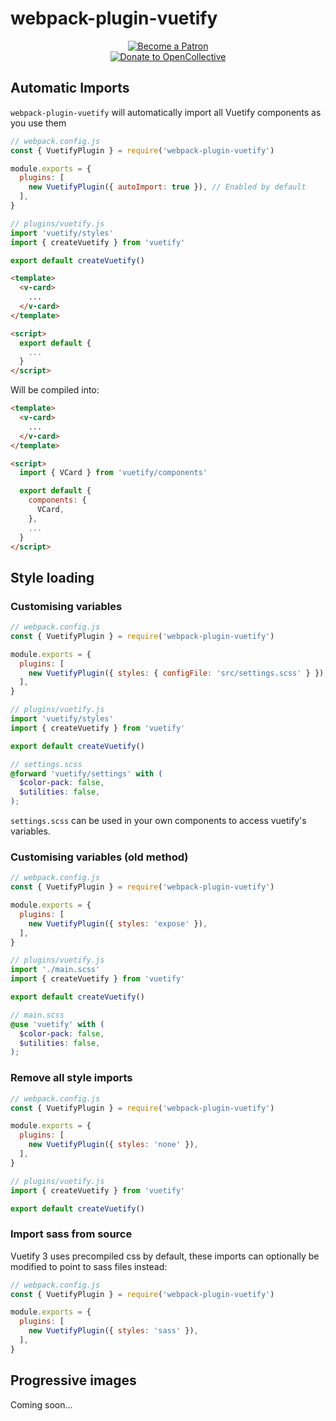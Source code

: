 # webpack-plugin-vuetify

<div align="center">
  <a href="https://www.patreon.com/kaelwd">
    <img src="https://c5.patreon.com/external/logo/become_a_patron_button.png" alt="Become a Patron" />
  </a>
  <br>
  <a href="https://opencollective.com/vuetify">
    <img src="https://opencollective.com/static/images/become_sponsor.svg" alt="Donate to OpenCollective">
  </a>
</div>

## Automatic Imports
`webpack-plugin-vuetify` will automatically import all Vuetify components as you use them

```js
// webpack.config.js
const { VuetifyPlugin } = require('webpack-plugin-vuetify')

module.exports = {
  plugins: [
    new VuetifyPlugin({ autoImport: true }), // Enabled by default
  ],
}
```
```js
// plugins/vuetify.js
import 'vuetify/styles'
import { createVuetify } from 'vuetify'

export default createVuetify()
```

```html
<template>
  <v-card>
    ...
  </v-card>
</template>

<script>
  export default {
    ...
  }
</script>
```

Will be compiled into:

```html
<template>
  <v-card>
    ...
  </v-card>
</template>

<script>
  import { VCard } from 'vuetify/components'

  export default {
    components: {
      VCard,
    },
    ...
  }
</script>
```

## Style loading
### Customising variables
```js
// webpack.config.js
const { VuetifyPlugin } = require('webpack-plugin-vuetify')

module.exports = {
  plugins: [
    new VuetifyPlugin({ styles: { configFile: 'src/settings.scss' } }),
  ],
}
```
```js
// plugins/vuetify.js
import 'vuetify/styles'
import { createVuetify } from 'vuetify'

export default createVuetify()
```
```scss
// settings.scss
@forward 'vuetify/settings' with (
  $color-pack: false,
  $utilities: false,
);
```

`settings.scss` can be used in your own components to access vuetify's variables. 

### Customising variables (old method)
```js
// webpack.config.js
const { VuetifyPlugin } = require('webpack-plugin-vuetify')

module.exports = {
  plugins: [
    new VuetifyPlugin({ styles: 'expose' }),
  ],
}
```
```js
// plugins/vuetify.js
import './main.scss'
import { createVuetify } from 'vuetify'

export default createVuetify()
```
```scss
// main.scss
@use 'vuetify' with (
  $color-pack: false,
  $utilities: false,
);
```

### Remove all style imports
```js
// webpack.config.js
const { VuetifyPlugin } = require('webpack-plugin-vuetify')

module.exports = {
  plugins: [
    new VuetifyPlugin({ styles: 'none' }),
  ],
}
```
```js
// plugins/vuetify.js
import { createVuetify } from 'vuetify'

export default createVuetify()
```

### Import sass from source
Vuetify 3 uses precompiled css by default, these imports can optionally be modified to point to sass files instead:

```js
// webpack.config.js
const { VuetifyPlugin } = require('webpack-plugin-vuetify')

module.exports = {
  plugins: [
    new VuetifyPlugin({ styles: 'sass' }),
  ],
}
```

## Progressive images
Coming soon...

